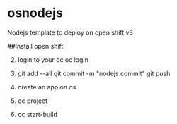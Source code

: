 # osnodejs
Nodejs template to deploy on open shift v3


##Install open shift


2) login to your oc 
    oc login <your openshift account url>

3) git add --all
   git commit -m "nodejs commit"
   git push

4) create an app on os

5) oc project  <project name>

6) oc start-build  <projectname>